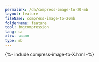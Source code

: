 ```yaml
---
permalink: /da/compress-image-to-20-mb
layout: feature
fileName: compress-image-to-20mb
folderName: feature
tool: imgcompression
lang: da
size: 20000
type: mb
---
```


{%- include compress-image-to-X.html -%}
